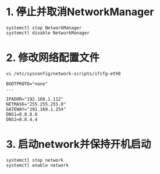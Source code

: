 # 1. 停止并取消NetworkManager
```
systemctl stop NetworkManager
systemctl disable NetworkManager
```
# 2. 修改网络配置文件
`vi /etc/sysconfig/network-scripts/ifcfg-eth0`

```
BOOTPROTO="none"
...

IPADDR="192.168.1.112"
NETMASK="255.255.255.0"
GATEWAY="192.168.1.254"
DNS1=8.8.8.8
DNS2=8.8.4.4
```

# 3. 启动network并保持开机启动
```
systemctl stop network
systemctl enable network
```
